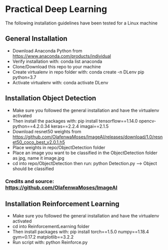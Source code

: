 # Practical Deep Learning
The following installation guidelines have been tested for a Linux machine
## General Installation
- Download Anaconda Python from https://www.anaconda.com/products/individual
- Verify installation with: conda list anaconda
- Clone/Download this repo to your machine
- Create virtualenv in repo folder with: conda create -n DLenv pip python=3.7
- Activate virtualenv with: conda activate DLenv
## Installation Object Detection
- Make sure you followed the general installation and have the virtualenv activated
- Then install the packages with:
pip install tensorflow==1.14.0 opencv-python==4.2.0.34 keras==2.2.4 imagai==2.1.5
- Download resnet50 weights from https://github.com/OlafenwaMoses/ImageAI/releases/download/1.0/resnet50_coco_best_v2.0.1.h5
- Place weights in repo/ObjectDetection folder
- Place an image you want to be classified in the ObjectDetection folder as jpg, name it image.jpg
- cd into repo/ObjectDetection then run: python Detection.py
--> Object should be classified
### Credits and source: https://github.com/OlafenwaMoses/ImageAI
## Installation Reinforcement Learning
- Make sure you followed the general installation and have the virtualenv activated
- cd into ReinforcementLearning folder
- Then install packages with:
pip install torch==1.5.0 numpy==1.18.4 gym=0.17.2 matplotlib==3.2.2
- Run script with: python Reinforce.py
